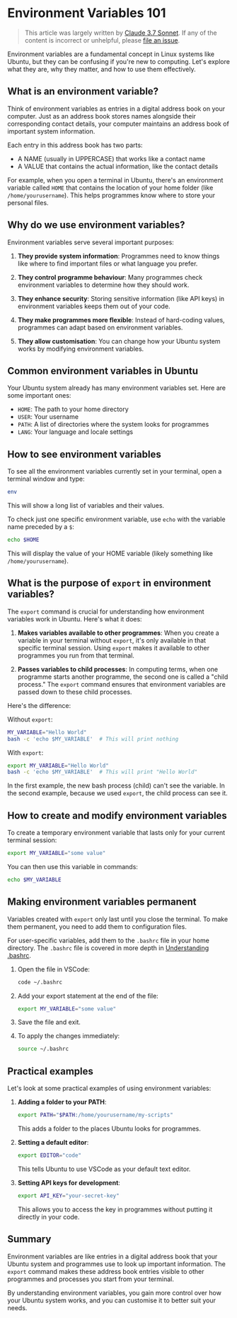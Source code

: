 # Environment Variables 101

> This article was largely written by
> [Claude 3.7 Sonnet](<https://en.wikipedia.org/wiki/Claude_(language_model)#Claude_3.7>).
> If any of the content is incorrect or unhelpful, please
> [file an issue](https://github.com/dewcservices/data-engineering-upskilling/issues).

Environment variables are a fundamental concept in Linux systems like Ubuntu,
but they can be confusing if you're new to computing. Let's explore what they
are, why they matter, and how to use them effectively.

## What is an environment variable?

Think of environment variables as entries in a digital address book on your
computer. Just as an address book stores names alongside their corresponding
contact details, your computer maintains an address book of important system
information.

Each entry in this address book has two parts:

- A NAME (usually in UPPERCASE) that works like a contact name
- A VALUE that contains the actual information, like the contact details

For example, when you open a terminal in Ubuntu, there's an environment variable
called `HOME` that contains the location of your home folder (like
`/home/yourusername`). This helps programmes know where to store your personal
files.

## Why do we use environment variables?

Environment variables serve several important purposes:

1. **They provide system information**: Programmes need to know things like
   where to find important files or what language you prefer.

2. **They control programme behaviour**: Many programmes check environment
   variables to determine how they should work.

3. **They enhance security**: Storing sensitive information (like API keys) in
   environment variables keeps them out of your code.

4. **They make programmes more flexible**: Instead of hard-coding values,
   programmes can adapt based on environment variables.

5. **They allow customisation**: You can change how your Ubuntu system works by
   modifying environment variables.

## Common environment variables in Ubuntu

Your Ubuntu system already has many environment variables set. Here are some
important ones:

- `HOME`: The path to your home directory
- `USER`: Your username
- `PATH`: A list of directories where the system looks for programmes
- `LANG`: Your language and locale settings

## How to see environment variables

To see all the environment variables currently set in your terminal, open a
terminal window and type:

```bash
env
```

This will show a long list of variables and their values.

To check just one specific environment variable, use `echo` with the variable
name preceded by a `$`:

```bash
echo $HOME
```

This will display the value of your HOME variable (likely something like
`/home/yourusername`).

## What is the purpose of `export` in environment variables?

The `export` command is crucial for understanding how environment variables work
in Ubuntu. Here's what it does:

1. **Makes variables available to other programmes**: When you create a variable
   in your terminal without `export`, it's only available in that specific
   terminal session. Using `export` makes it available to other programmes you
   run from that terminal.

2. **Passes variables to child processes**: In computing terms, when one
   programme starts another programme, the second one is called a "child
   process." The `export` command ensures that environment variables are passed
   down to these child processes.

Here's the difference:

Without `export`:

```bash
MY_VARIABLE="Hello World"
bash -c 'echo $MY_VARIABLE'  # This will print nothing
```

With `export`:

```bash
export MY_VARIABLE="Hello World"
bash -c 'echo $MY_VARIABLE'  # This will print "Hello World"
```

In the first example, the new bash process (child) can't see the variable. In
the second example, because we used `export`, the child process can see it.

## How to create and modify environment variables

To create a temporary environment variable that lasts only for your current
terminal session:

```bash
export MY_VARIABLE="some value"
```

You can then use this variable in commands:

```bash
echo $MY_VARIABLE
```

## Making environment variables permanent

Variables created with `export` only last until you close the terminal. To make
them permanent, you need to add them to configuration files.

For user-specific variables, add them to the `.bashrc` file in your home
directory. The `.bashrc` file is covered in more depth in
[Understanding .bashrc](./bashrc.md).

1. Open the file in VSCode:

   ```bash
   code ~/.bashrc
   ```

2. Add your export statement at the end of the file:

   ```bash
   export MY_VARIABLE="some value"
   ```

3. Save the file and exit.

4. To apply the changes immediately:
   ```bash
   source ~/.bashrc
   ```

## Practical examples

Let's look at some practical examples of using environment variables:

1. **Adding a folder to your PATH**:

   ```bash
   export PATH="$PATH:/home/yourusername/my-scripts"
   ```

   This adds a folder to the places Ubuntu looks for programmes.

2. **Setting a default editor**:

   ```bash
   export EDITOR="code"
   ```

   This tells Ubuntu to use VSCode as your default text editor.

3. **Setting API keys for development**:
   ```bash
   export API_KEY="your-secret-key"
   ```
   This allows you to access the key in programmes without putting it directly
   in your code.

## Summary

Environment variables are like entries in a digital address book that your
Ubuntu system and programmes use to look up important information. The `export`
command makes these address book entries visible to other programmes and
processes you start from your terminal.

By understanding environment variables, you gain more control over how your
Ubuntu system works, and you can customise it to better suit your needs.
